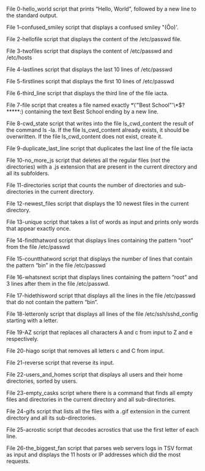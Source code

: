 File 0-hello_world script that prints “Hello, World”, followed by a new line to the standard output.

File 1-confused_smiley script that displays a confused smiley "(Ôo)'.

File 2-hellofile script that displays the content of the /etc/passwd file.

File 3-twofiles script that displays the content of /etc/passwd and /etc/hosts

File 4-lastlines script that displays the last 10 lines of /etc/passwd

File 5-firstlines script that displays the first 10 lines of /etc/passwd

File 6-third_line script that displays the third line of the file iacta.

File 7-file script that creates a file named exactly \*\\'"Best School"\'\\*$\?\*\*\*\*\*:) containing the text Best School ending by a new line.

File 8-cwd_state script that writes into the file ls_cwd_content the result of the command ls -la. If the file ls_cwd_content already exists, it should be overwritten. If the file ls_cwd_content does not exist, create it.

File 9-duplicate_last_line script that duplicates the last line of the file iacta

File 10-no_more_js script that deletes all the regular files (not the directories) with a .js extension that are present in the current directory and all its subfolders.

File 11-directories script that counts the number of directories and sub-directories in the current directory.

File 12-newest_files script that displays the 10 newest files in the current directory.

File 13-unique script that takes a list of words as input and prints only words that appear exactly once.

File 14-findthatword script that displays lines containing the pattern “root” from the file /etc/passwd

File 15-countthatword script that displays the number of lines that contain the pattern “bin” in the file /etc/passwd

File 16-whatsnext script that displays lines containing the pattern “root” and 3 lines after them in the file /etc/passwd.

File 17-hidethisword script tthat displays all the lines in the file /etc/passwd that do not contain the pattern “bin”.

File 18-letteronly script that displays all lines of the file /etc/ssh/sshd_config starting with a letter.

File 19-AZ script that replaces all characters A and c from input to Z and e respectively.

File 20-hiago script that removes all letters c and C from input.

File 21-reverse script that reverse its input.

File 22-users_and_homes script that displays all users and their home directories, sorted by users.

File 23-empty_casks script where there is a command that finds all empty files and directories in the current directory and all sub-directories.

File 24-gifs script that lists all the files with a .gif extension in the current directory and all its sub-directories.

File 25-acrostic script that decodes acrostics that use the first letter of each line.

File 26-the_biggest_fan script that parses web servers logs in TSV format as input and displays the 11 hosts or IP addresses which did the most requests.